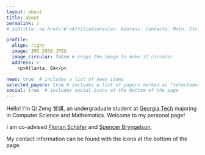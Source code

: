 ```yaml
---
layout: about
title: about
permalink: /
# subtitle: <a href='#'>Affiliations</a>. Address. Contacts. Moto. Etc.

profile:
  align: right
  image: IMG_2958.JPEG
  image_circular: false # crops the image to make it circular
  address: >
    <p>Atlanta, GA</p>

news: true  # includes a list of news items
selected_papers: true # includes a list of papers marked as "selected={true}"
social: true  # includes social icons at the bottom of the page
---
```


Hello! I'm Qi Zeng 曾祺, an undergraduate student at [Georgia Tech](https://www.gatech.edu/) majoring in Computer Science and Mathematics.
Welcome to my personal page!

I am co-advised [Florian Schäfer](https://f-t-s.github.io/) and [Spencer Bryngelson](https://comp-physics.group/).

My contact information can be found with the icons at the bottom of the page.

<!-- I'm looking for an oppoturnity as  -->

<!-- Write your biography here. Tell the world about yourself. Link to your favorite [subreddit](http://reddit.com). You can put a picture in, too. The code is already in, just name your picture `prof_pic.jpg` and put it in the `img/` folder. -->

<!-- Put your address / P.O. box / other info right below your picture. You can also disable any these elements by editing `profile` property of the YAML header of your `_pages/about.md`. Edit `_bibliography/papers.bib` and Jekyll will render your [publications page](/al-folio/publications/) automatically. -->

<!-- Link to your social media connections, too. This theme is set up to use [Font Awesome icons](http://fortawesome.github.io/Font-Awesome/) and [Academicons](https://jpswalsh.github.io/academicons/), like the ones below. 
Add your Facebook, Twitter, LinkedIn, Google Scholar, or just disable all of them. -->
